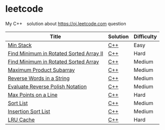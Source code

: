 leetcode
========

My C++　solution about https://oj.leetcode.com question 

| Title | Solution | Difficulty |
| ----- | -------- | ---------- |
|[Min Stack](https://oj.leetcode.com/problems/min-stack/)| [C++](./src/MinStack.cpp)|Easy|
|[Find Minimum in Rotated Sorted Array II](https://oj.leetcode.com/problems/find-minimum-in-rotated-sorted-array-ii/)| [C++](./src/Find_Minimum_in_Rotated_Sorted_Array_II.cpp)|Hard|
|[Find Minimum in Rotated Sorted Array](https://oj.leetcode.com/problems/find-minimum-in-rotated-sorted-array/)| [C++](./src/Find_Minimum_in_Rotated_Sorted_Array.cpp)|Medium|
|[Maximum Product Subarray](https://oj.leetcode.com/problems/maximum-product-subarray/)| [C++](./src/Maximum_Product_Subarray.cpp)|Medium|
|[Reverse Words in a String](https://oj.leetcode.com/problems/reverse-words-in-a-string/)| [C++](./src/Reverse_Words_in_a_String.cpp)|Medium|
|[Evaluate Reverse Polish Notation](https://oj.leetcode.com/problems/evaluate-reverse-polish-notation/)| [C++](./src/Evaluate_Reverse_Polish_Notation.cpp)|Medium|
|[Max Points on a Line](https://oj.leetcode.com/problems/max-points-on-a-line/)| [C++](./src/Max_Points_on_a_Line.cpp)|Hard|
|[Sort List](https://oj.leetcode.com/problems/sort-list/)| [C++](./src/Sort_List.cpp)|Medium|
|[Insertion Sort List](https://oj.leetcode.com/problems/insertion-sort-list/)| [C++](./src/Insertion_Sort_List.cpp)|Medium|
|[LRU Cache](https://oj.leetcode.com/problems/lru-cache/)| [C++](./src/LRU_Cache.cpp)|Hard|
